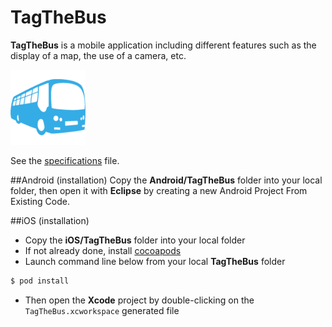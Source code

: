 # TagTheBus
**TagTheBus** is a mobile application including different features such as the display of a map, the use of a camera, etc.

![Screenshot](https://github.com/STUDIO-Artaban/TagTheBus/blob/master/iOS/TagTheBus/TagTheBus/Images.xcassets/AppIcon.appiconset/ic_launcher-120.png)

See the [specifications](https://github.com/STUDIO-Artaban/TagTheBus/blob/master/Tag%20the%20Bus.pdf) file.

##Android (installation)
Copy the **Android/TagTheBus** folder into your local folder, then open it with **Eclipse** by creating a new Android Project From Existing Code.

##iOS (installation)
* Copy the **iOS/TagTheBus** folder into your local folder
* If not already done, install [cocoapods](https://guides.cocoapods.org/using/getting-started.html)
* Launch command line below from your local **TagTheBus** folder

```bash
$ pod install
```

* Then open the **Xcode** project by double-clicking on the `TagTheBus.xcworkspace` generated file

